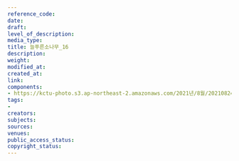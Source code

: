 ```yaml
---
reference_code: 
date: 
draft: 
level_of_description: 
media_type: 
title: 늘푸른소나무_16
description: 
weight: 
modified_at: 
created_at: 
link: 
components:
- https://kctu-photo.s3.ap-northeast-2.amazonaws.com/2021년/8월/20210824_양성윤+전+공무원노조+위원장+12년만의+복직/늘푸른소나무_16.jpg
tags:
- 
creators: 
subjects: 
sources: 
venues: 
public_access_status: 
copyright_status: 
---
```

